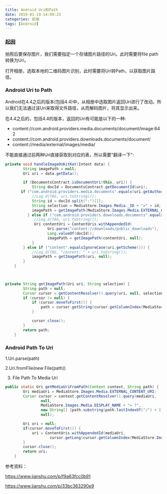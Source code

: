 ```yaml
---
title: Android Uri和Path
date: 2019-01-19 14:09:23
categories: 前端
tags: [Android]
---
```


### 起因

拍照后要保存图片，我们需要指定一个存储图片路径的Uri。此时需要将file path转换为Uri。

打开相册，选取本地的二维码图片识别，此时需要将Uri转Path，以获取图片路径。



### Android Uri to Path

Android在4.4之后的版本(包括4.4)中，从相册中选取图片返回Uri进行了改动。所以我们无法通过该Uri来取得文件路径，从而解码图片，将其显示出来。

在4.4之后的，包括4.4的版本，返回的Uri有可能是以下的一种:

- content://com.android.providers.media.documents/document/image:642
- content://com.android.providers.downloads.documents/document/
- content://media/external/images/media/

不能直接通过前两种Uri直接获取到对应的表，所以需要"翻译一下":

```java
private void handleImageOnKitKat(Intent data) {
        String imagePath = null;
        Uri uri = data.getData();

        if (DocumentsContract.isDocumentUri(this, uri)) {
            String docId = DocumentsContract.getDocumentId(uri);
       if ("com.android.providers.media.documents".equals(uri.getAuthority())) {
            //Log.d(TAG, uri.toString());
            String id = docId.split(":")[1];
            String selection = MediaStore.Images.Media._ID + "=" + id;
            imagePath = getImagePath(MediaStore.Images.Media.EXTERNAL_CONTENT_URI, selection);
          } else if ("com.android.providers.downloads.documents".equals(uri.getAuthority())) {
             //Log.d(TAG, uri.toString());
             Uri contentUri = ContentUris.withAppendedId(
                   Uri.parse("content://downloads/public_downloads"),
                   Long.valueOf(docId));
                   imagePath = getImagePath(contentUri, null);
            }
        } else if ("content".equalsIgnoreCase(uri.getScheme())) {
            //Log.d(TAG, "content: " + uri.toString());
            imagePath = getImagePath(uri, null);
        }
    }
    


private String getImagePath(Uri uri, String selection) {
        String path = null;
        Cursor cursor = getContentResolver().query(uri, null, selection, null, null);
        if (cursor != null) {
            if (cursor.moveToFirst()) {
                path = cursor.getString(cursor.getColumnIndex(MediaStore.Images.Media.DATA));
            }

            cursor.close();
        }
        return path;
    }
```



### Android Path To Uri

1.Uri.parse(path)

2.Uri.fromFile(new  File(path))

3. File Path To Media Uri

```java
public static Uri getMediaUriFromPath(Context context, String path) {
        Uri mediaUri = MediaStore.Images.Media.EXTERNAL_CONTENT_URI;
        Cursor cursor = context.getContentResolver().query(mediaUri,
                null,
                MediaStore.Images.Media.DISPLAY_NAME + "= ?",
                new String[] {path.substring(path.lastIndexOf("/") + 1)},
                null);

        Uri uri = null;
        if(cursor.moveToFirst()) {
            uri = ContentUris.withAppendedId(mediaUri,
                    cursor.getLong(cursor.getColumnIndex(MediaStore.Images.Media._ID)));
        }
        cursor.close();
        return uri;
    }
```









参考资料：

https://www.jianshu.com/p/f9a63fcc0b91

https://www.jianshu.com/p/33bc363290e9
